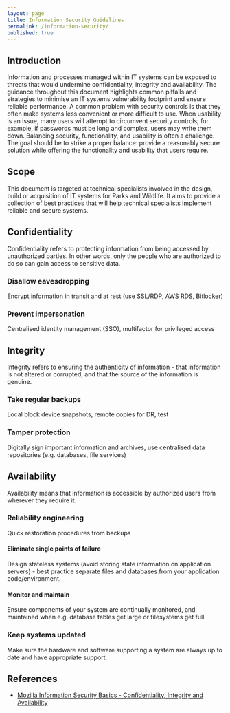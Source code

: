 ```yaml
---
layout: page
title: Information Security Guidelines
permalink: /information-security/
published: true
---
```


## Introduction

Information and processes managed within IT systems can be exposed to threats that would undermine confidentiality, integrity and availability. The guidance 
throughout this document highlights common pitfalls and strategies to minimise an IT systems vulnerability footprint and ensure reliable performance. 
A common problem with security controls is that they often make systems less convenient or more difficult to use.  When usability is an issue, 
many users will attempt to circumvent security controls; for example, if passwords must be long and complex, users may write them down. 
Balancing security, functionality, and usability is often a challenge.  The goal should be to strike a proper balance: provide a reasonably secure solution 
while offering the functionality and usability that users require.

## Scope

This document is targeted at technical specialists involved in the design, build or acquisition of IT systems for Parks and Wildlife. It aims to provide a 
collection of best practices that will help technical specialists implement reliable and secure systems.

## Confidentiality

Confidentiality refers to protecting information from being accessed by unauthorized parties. In other words, only the people who are authorized to do so can gain access to sensitive data.

### Disallow eavesdropping

Encrypt information in transit and at rest (use SSL/RDP, AWS RDS, Bitlocker)

### Prevent impersonation

Centralised identity management (SSO), multifactor for privileged access 

## Integrity

Integrity refers to ensuring the authenticity of information - that information is not altered or corrupted, and that the source of the information is genuine.

### Take regular backups

Local block device snapshots, remote copies for DR, test

### Tamper protection

Digitally sign important information and archives, use centralised data repositories (e.g. databases, file services)

## Availability

Availability means that information is accessible by authorized users from wherever they require it.

### Reliability engineering

Quick restoration procedures from backups

#### Eliminate single points of failure

Design stateless systems (avoid storing state information on application servers) - best practice separate files and databases from your application code/environment.

#### Monitor and maintain

Ensure components of your system are continually monitored, and maintained when e.g. database tables get large or filesystems get full.

### Keep systems updated

Make sure the hardware and software supporting a system are always up to date and have appropriate support.

## References

 * [Mozilla Information Security Basics - Confidentiality, Integrity and Availability](https://developer.mozilla.org/en-US/docs/Web/Security/Information_Security_Basics/Confidentiality,_Integrity,_and_Availability)
